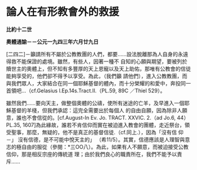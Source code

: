 # 論人在有形教會外的救援


**比約十二世**

**奧體通諭－－公元一九四三年六月廿九日**





[二四二]－籲請所有不屬於公教教團的人們，都要……設法脫離那為人自身的永遠得救不能保證的處境。雖然，有些人，因著一種不
自知的心願與期望，要被列於贖世主的奧體上，但不知有多豐厚的天上恩寵以及天上助佑，那唯有公教會的信徒能夠享受的，他們卻不得予以享受。為此，（我們籲
請他們），進入公教教團，而與我們眾人，大家結合在同一個耶穌基督的體內，而十分榮耀的和愛中，奔投同一首領吧…（cf.Gelasius 
l.Ep.14s.Tract.II.（PL.59, 89C ／Thiel 529）。

雖然我們……要向天主，做整個奧體的公禱，使所有迷途的亡羊，及早進入一個耶穌基督的羊棧，但我們承認：這完全需要出於每個人
的自由自願，因為除非人願意，誰也不會信從的。[cf.August-In Ev. Jo. TRACT. XXVIC. 2.（ad Jo.6, 
44）PL.35, 
1607]為此緣故，誰若不肯信仰而實在被迫進入教會的團體，走近祭台，領受聖事，那麼，無疑的，他不是真正的基督信徒.（cf.同上.），因為「沒有信
仰－」 沒有信德，是不可能中悅天主的」 
（希11/5）。其實，信德應該是人理智與意志的極自由的服從（參閱：*三OO八）。為此，如果有人不願意，而被迫接受公教信仰，那是相反宗座的傳統道
理；由於我們良心的職責所在，我們不能予以責斥……

